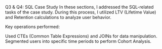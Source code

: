 Q3 & Q4: SQL Case Study
In these sections, I addressed the SQL-related tasks of the case study. During this process, I utilized LTV (Lifetime Value) and Retention calculations to analyze user behavior.

Key operations performed:

Used CTEs (Common Table Expressions) and JOINs for data manipulation.
Segmented users into specific time periods to perform Cohort Analysis.
